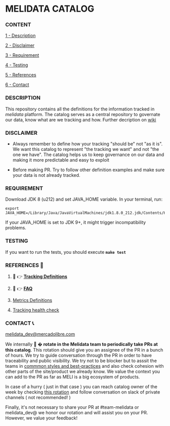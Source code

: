 # MELIDATA CATALOG

### CONTENT

[1 - Description](#description)

[2 - Disclaimer](#disclaimer)

[3 - Requirement](#requirement)

[4 - Testing](#testing)

[5 - References](#references)

[6 - Contact](#contact)


### DESCRIPTION

This repository contains all the definitions for the information tracked in *melidata* platform. The catalog serves as a central repository to governate our data, know what are we tracking and how. Further decription on [wiki](https://sites.google.com/mercadolibre.com/melidata/tracking/melidata-catalog)

### DISCLAIMER

- Always remember to define how your tracking "should be" not "as it is". We want this catalog to represent "the tracking we want" and not "the one we have". The catalog helps us to keep governance on our data and making it more predictable and easy to exploit

- Before making PR. Try to follow other definition examples and make sure your data is not already tracked.

### REQUIREMENT

Download JDK 8 (u212) and set JAVA_HOME variable. In your terminal, run:

```
export JAVA_HOME=/Library/Java/JavaVirtualMachines/jdk1.8.0_212.jdk/Contents/Home
```

If your JAVA_HOME is set to JDK 9+, it might trigger incompatibility problems.

### TESTING

If you want to run the tests, you should execute **```make test```**

### REFERENCES 📖

1. 📖  👉 [**Tracking Definitions**](https://github.com/mercadolibre/fury_melidata-catalog-definitions/wiki/Tracking-Style-Guide)

2. 📖  👉 [**FAQ**](https://github.com/mercadolibre/fury_melidata-catalog-definitions/wiki/FAQ)

3. [Metrics Definitions](https://github.com/mercadolibre/fury_melidata-catalog-definitions/wiki/New-Metric)

4. [Tracking health check](https://github.com/mercadolibre/fury_melidata-catalog-definitions/wiki/Catalog-health-check)


### CONTACT 📞
<melidata_dev@mercadolibre.com>

We internally 🔄  **� rotate in the Melidata team to periodically take PRs at this catalog**. This rotation should give you an assignee of the PR in a bunch of hours. We try to guide conversation through the PR in order to have traceability and public visibility. We try not to be blocker but to asssit the teams in [commmon styles and best-practices](https://github.com/mercadolibre/fury_melidata-catalog-definitions/wiki/Tracking-Style-Guide) and also check cohesion with other parts of the site/product we already know. We value the context you can add to the PR as far as MELI is a big ecosystem of products.

In case of a hurry ( just in that case ) you can reach catalog owner of the week by checking [this rotation](https://nasdaq-meli.app.opsgenie.com/settings/schedule/detail/e9e18d88-3536-4572-9351-6ab680d4b1ed) and follow conversation on slack of private channels ( not recommended! )

Finally, it's not necessary to share your PR at #team-melidata or melidata_dev@ we honor our rotation and will assist you on your PR. However, we value your feedback!
